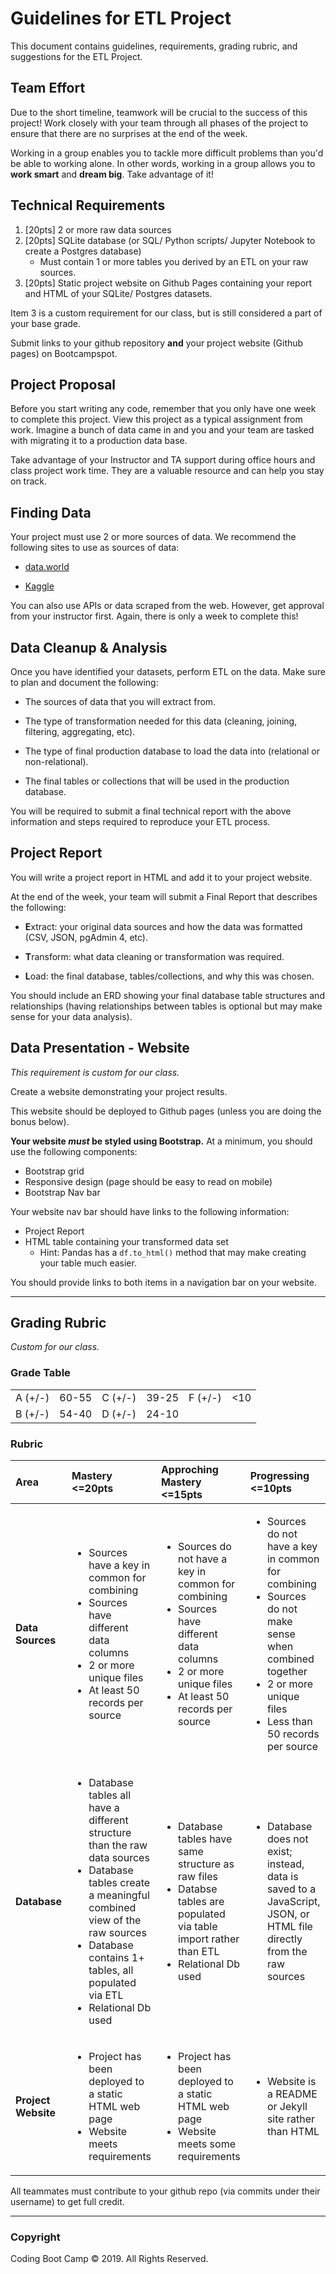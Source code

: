 # Guidelines for ETL Project

This document contains guidelines, requirements, grading rubric, and suggestions for the ETL Project.

## Team Effort

Due to the short timeline, teamwork will be crucial to the success of this project! Work closely with your team through all phases of the project to ensure that there are no surprises at the end of the week.

Working in a group enables you to tackle more difficult problems than you'd be able to working alone. In other words, working in a group allows you to **work smart** and **dream big**. Take advantage of it!

## Technical Requirements

1. [20pts] 2 or more raw data sources
2. [20pts] SQLite database (or SQL/ Python scripts/ Jupyter Notebook to create a Postgres database)
    * Must contain 1 or more tables you derived by an ETL on your raw sources.
3. [20pts] Static project website on Github Pages containing your report and HTML of your SQLite/ Postgres datasets.

Item 3 is a custom requirement for our class, but is still considered a part of your base grade.

Submit links to your github repository **and** your project website (Github pages) on Bootcampspot.

## Project Proposal

Before you start writing any code, remember that you only have one week to complete this project. View this project as a typical assignment from work. Imagine a bunch of data came in and you and your team are tasked with migrating it to a production data base.

Take advantage of your Instructor and TA support during office hours and class project work time. They are a valuable resource and can help you stay on track.

## Finding Data

Your project must use 2 or more sources of data. We recommend the following sites to use as sources of data:

* [data.world](https://data.world/)

* [Kaggle](https://www.kaggle.com/)

You can also use APIs or data scraped from the web. However, get approval from your instructor first. Again, there is only a week to complete this!

## Data Cleanup & Analysis

Once you have identified your datasets, perform ETL on the data. Make sure to plan and document the following:

* The sources of data that you will extract from.

* The type of transformation needed for this data (cleaning, joining, filtering, aggregating, etc).

* The type of final production database to load the data into (relational or non-relational).

* The final tables or collections that will be used in the production database.

You will be required to submit a final technical report with the above information and steps required to reproduce your ETL process.

## Project Report

You will write a project report in HTML and add it to your project website.

At the end of the week, your team will submit a Final Report that describes the following:

* **E**xtract: your original data sources and how the data was formatted (CSV, JSON, pgAdmin 4, etc).

* **T**ransform: what data cleaning or transformation was required.

* **L**oad: the final database, tables/collections, and why this was chosen.

You should include an ERD showing your final database table structures and relationships (having relationships between tables is optional but may make sense for your data analysis).

## Data Presentation - Website

*This requirement is custom for our class.*

Create a website demonstrating your project results.

This website should be deployed to Github pages (unless you are doing the bonus below). 

**Your website *must* be styled using Bootstrap.** At a minimum, you should use the following components:

* Bootstrap grid
* Responsive design (page should be easy to read on mobile)
* Bootstrap Nav bar

Your website nav bar should have links to the following information:

* Project Report
* HTML table containing your transformed data set
    * Hint: Pandas has a `df.to_html()` method that may make creating your table much easier.

You should provide links to both items in a navigation bar on your website.

----

## Grading Rubric

*Custom for our class.*

### Grade Table

| | | | | | |
|-|-|-|-|-|-|
| A (+/-) | 60-55 | C (+/-) | 39-25 | F (+/-) | <10 |
| B (+/-) | 54-40 | D (+/-) | 24-10 | | |

### Rubric

| Area | Mastery <=20pts | Approching Mastery <=15pts | Progressing <=10pts | Emerging <=5pts| 
| :--- | :--- | :--- | :--- | :--- |
| **Data Sources** | <ul><li>Sources have a key in common for combining</li><li>Sources have different data columns</li><li>2 or more unique files</li><li>At least 50 records per source</li></ul> | <ul><li>Sources do not have a key in common for combining</li><li>Sources have different data columns</li><li>2 or more unique files</li><li>At least 50 records per source</li></ul> | <ul><li>Sources do not have a key in common for combining</li><li>Sources do not make sense when combined together</li><li>2 or more unique files</li><li>Less than 50 records per source</li></ul>  | <ul><li>Less than 2 sources</li></ul> |
| **Database** | <ul><li>Database tables all have a different structure than the raw data sources</li><li>Database tables create a meaningful combined view of the raw sources</li><li>Database contains 1+ tables, all populated via ETL</li><li>Relational Db used</li></ul> | <ul><li>Database tables have same structure as raw files</li><li>Databse tables are populated via table import rather than ETL</li><li>Relational Db used</li></ul> | <ul><li>Database does not exist; instead, data is saved to a JavaScript, JSON, or HTML file directly from the raw sources</li></ul>| <ul><li>No ETL manipulation</li></ul> |
| **Project Website** | <ul><li>Project has been deployed to a static HTML web page</li><li>Website meets requirements</li></ul> | <ul><li>Project has been deployed to a static HTML web page</li><li>Website meets some requirements</li></ul> | <ul><li>Website is a README or Jekyll site rather than HTML</li></ul>| <ul><li>No website or README</li></ul> |

All teammates must contribute to your github repo (via commits under their username) to get full credit.

----

### Copyright

Coding Boot Camp © 2019. All Rights Reserved.

